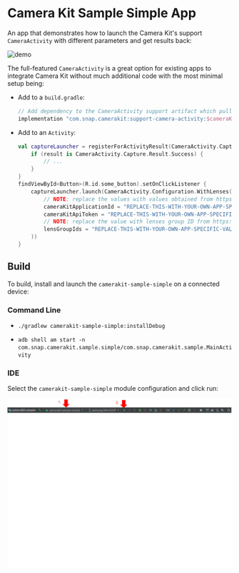 # Camera Kit Sample Simple App

An app that demonstrates how to launch the Camera Kit's support `CameraActivity` with different parameters and get results back:

![demo](../.doc/sample_simple_demo.gif)

The full-featured `CameraActivity` is a great option for existing apps to integrate Camera Kit without much additional code with the most minimal setup being:

- Add to a `build.gradle`:
    ```groovy
    // Add dependency to the CameraActivity support artifact which pulls all the other necessary dependencies
    implementation "com.snap.camerakit:support-camera-activity:$cameraKitVersion"
    ```
- Add to an `Activity`:
    ```kotlin
    val captureLauncher = registerForActivityResult(CameraActivity.Capture) { result ->
        if (result is CameraActivity.Capture.Result.Success) {
            // ...
        }
    }
    findViewById<Button>(R.id.some_button).setOnClickListener {
        captureLauncher.launch(CameraActivity.Configuration.WithLenses(
            // NOTE: replace the values with values obtained from https://kit.snapchat.com/manage
            cameraKitApplicationId = "REPLACE-THIS-WITH-YOUR-OWN-APP-SPECIFIC-VALUE",
            cameraKitApiToken = "REPLACE-THIS-WITH-YOUR-OWN-APP-SPECIFIC-VALUE",
            // NOTE: replace the value with lenses group ID from https://camera-kit.snapchat.com
            lensGroupIds = "REPLACE-THIS-WITH-YOUR-OWN-APP-SPECIFIC-VALUE"
        ))
    }
    ```

## Build

To build, install and launch the `camerakit-sample-simple` on a connected device:

### Command Line

- `./gradlew camerakit-sample-simple:installDebug`

- `adb shell am start -n com.snap.camerakit.sample.simple/com.snap.camerakit.sample.MainActivity`

### IDE

Select the `camerakit-sample-simple` module configuration and click run:

![run-android-studio](../.doc/sample_simple_run_android_studio.png)
